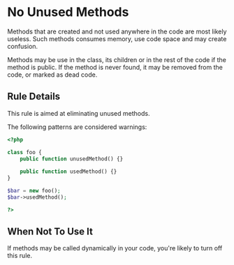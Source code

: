 <!-- Good Practices -->
# No Unused Methods

Methods that are created and not used anywhere in the code are most likely useless. Such methods consumes memory, use code space and may create confusion.

Methods may be use in the class, its children or in the rest of the code if the method is public. If the method is never found, it may be removed from the code, or marked as dead code.

## Rule Details

This rule is aimed at eliminating unused methods.

The following patterns are considered warnings:

```php
<?php

class foo {
	public function unusedMethod() {}
	
	public function usedMethod() {}
}

$bar = new foo();
$bar->usedMethod();

?>
```

<!--
### Options
-->
## When Not To Use It

If methods may be called dynamically in your code, you're likely to turn off this rule.

